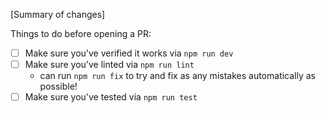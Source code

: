 [Summary of changes]

Things to do before opening a PR:

- [ ] Make sure you've verified it works via `npm run dev`
- [ ] Make sure you've linted via `npm run lint`
  - can run `npm run fix` to try and fix as any mistakes automatically as possible!
- [ ] Make sure you've tested via `npm run test`
